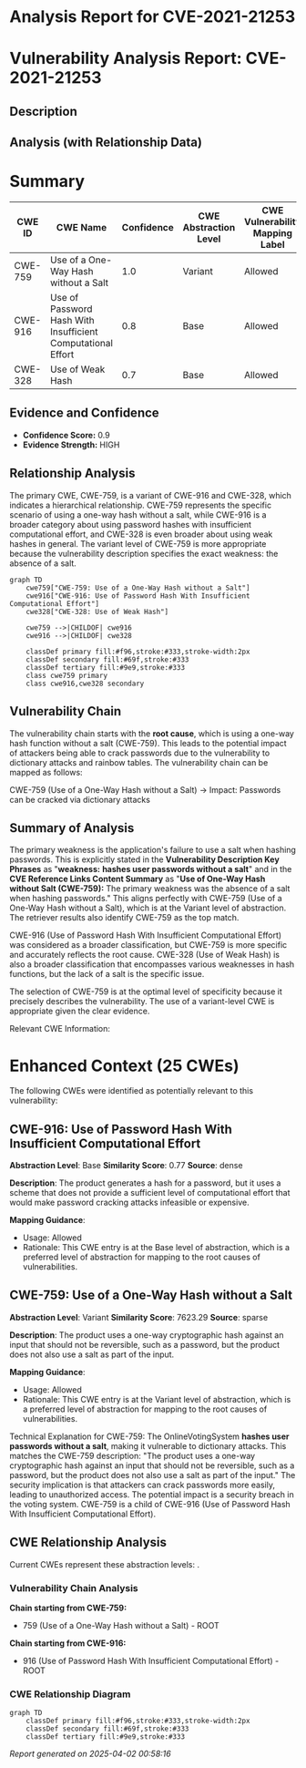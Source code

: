 # Analysis Report for CVE-2021-21253

# Vulnerability Analysis Report: CVE-2021-21253

## Description



## Analysis (with Relationship Data)

# Summary
| CWE ID | CWE Name | Confidence | CWE Abstraction Level | CWE Vulnerability Mapping Label | CWE-Vulnerability Mapping Notes |
|---|---|---|---|---|---|
| CWE-759 | Use of a One-Way Hash without a Salt | 1.0 | Variant | Allowed | Primary CWE |
| CWE-916 | Use of Password Hash With Insufficient Computational Effort | 0.8 | Base | Allowed | Secondary Candidate |
| CWE-328 | Use of Weak Hash | 0.7 | Base | Allowed | Secondary Candidate |

## Evidence and Confidence

*   **Confidence Score:** 0.9
*   **Evidence Strength:** HIGH

## Relationship Analysis
The primary CWE, CWE-759, is a variant of CWE-916 and CWE-328, which indicates a hierarchical relationship. CWE-759 represents the specific scenario of using a one-way hash without a salt, while CWE-916 is a broader category about using password hashes with insufficient computational effort, and CWE-328 is even broader about using weak hashes in general. The variant level of CWE-759 is more appropriate because the vulnerability description specifies the exact weakness: the absence of a salt.

```mermaid
graph TD
    cwe759["CWE-759: Use of a One-Way Hash without a Salt"]
    cwe916["CWE-916: Use of Password Hash With Insufficient Computational Effort"]
    cwe328["CWE-328: Use of Weak Hash"]
    
    cwe759 -->|CHILDOF| cwe916
    cwe916 -->|CHILDOF| cwe328
    
    classDef primary fill:#f96,stroke:#333,stroke-width:2px
    classDef secondary fill:#69f,stroke:#333
    classDef tertiary fill:#9e9,stroke:#333
    class cwe759 primary
    class cwe916,cwe328 secondary
```

## Vulnerability Chain
The vulnerability chain starts with the **root cause**, which is using a one-way hash function without a salt (CWE-759). This leads to the potential impact of attackers being able to crack passwords due to the vulnerability to dictionary attacks and rainbow tables. The vulnerability chain can be mapped as follows:

CWE-759 (Use of a One-Way Hash without a Salt) -> Impact: Passwords can be cracked via dictionary attacks

## Summary of Analysis
The primary weakness is the application's failure to use a salt when hashing passwords. This is explicitly stated in the **Vulnerability Description Key Phrases** as "**weakness:** **hashes user passwords without a salt**" and in the **CVE Reference Links Content Summary** as "**Use of One-Way Hash without Salt (CWE-759):** The primary weakness was the absence of a salt when hashing passwords." This aligns perfectly with CWE-759 (Use of a One-Way Hash without a Salt), which is at the Variant level of abstraction. The retriever results also identify CWE-759 as the top match.

CWE-916 (Use of Password Hash With Insufficient Computational Effort) was considered as a broader classification, but CWE-759 is more specific and accurately reflects the root cause. CWE-328 (Use of Weak Hash) is also a broader classification that encompasses various weaknesses in hash functions, but the lack of a salt is the specific issue.

The selection of CWE-759 is at the optimal level of specificity because it precisely describes the vulnerability. The use of a variant-level CWE is appropriate given the clear evidence.

Relevant CWE Information:

# Enhanced Context (25 CWEs)
The following CWEs were identified as potentially relevant to this vulnerability:

## CWE-916: Use of Password Hash With Insufficient Computational Effort
**Abstraction Level**: Base
**Similarity Score**: 0.77
**Source**: dense

**Description**:
The product generates a hash for a password, but it uses a scheme that does not provide a sufficient level of computational effort that would make password cracking attacks infeasible or expensive.

**Mapping Guidance**:
- Usage: Allowed
- Rationale: This CWE entry is at the Base level of abstraction, which is a preferred level of abstraction for mapping to the root causes of vulnerabilities.

## CWE-759: Use of a One-Way Hash without a Salt
**Abstraction Level**: Variant
**Similarity Score**: 7623.29
**Source**: sparse

**Description**:
The product uses a one-way cryptographic hash against an input that should not be reversible, such as a password, but the product does not also use a salt as part of the input.

**Mapping Guidance**:
- Usage: Allowed
- Rationale: This CWE entry is at the Variant level of abstraction, which is a preferred level of abstraction for mapping to the root causes of vulnerabilities.

Technical Explanation for CWE-759:
The OnlineVotingSystem **hashes user passwords without a salt**, making it vulnerable to dictionary attacks. This matches the CWE-759 description: "The product uses a one-way cryptographic hash against an input that should not be reversible, such as a password, but the product does not also use a salt as part of the input." The security implication is that attackers can crack passwords more easily, leading to unauthorized access. The potential impact is a security breach in the voting system. CWE-759 is a child of CWE-916 (Use of Password Hash With Insufficient Computational Effort).


## CWE Relationship Analysis

Current CWEs represent these abstraction levels: .


### Vulnerability Chain Analysis

**Chain starting from CWE-759:**
- 759 (Use of a One-Way Hash without a Salt) - ROOT


**Chain starting from CWE-916:**
- 916 (Use of Password Hash With Insufficient Computational Effort) - ROOT



### CWE Relationship Diagram

```mermaid
graph TD
    classDef primary fill:#f96,stroke:#333,stroke-width:2px
    classDef secondary fill:#69f,stroke:#333
    classDef tertiary fill:#9e9,stroke:#333
```



*Report generated on 2025-04-02 00:58:16*
